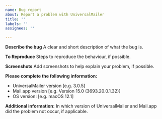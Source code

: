 ```yaml
---
name: Bug report
about: Report a problem with UniversalMailer
title: ''
labels: ''
assignees: ''

---
```


**Describe the bug**
A clear and short description of what the bug is.

**To Reproduce**
Steps to reproduce the behaviour, if possible.

**Screenshots**
Add screenshots to help explain your problem, if possible.

**Please complete the following information:**
 - UniversalMailer version [e.g. 3.0.5]
 - Mail.app version [e.g. Version 15.0 (3693.20.0.1.32)]
 - OS version: [e.g. macOS 12.1]

**Additional information:**
In which version of UniversalMailer and Mail.app did the problem not occur, if applicable.
